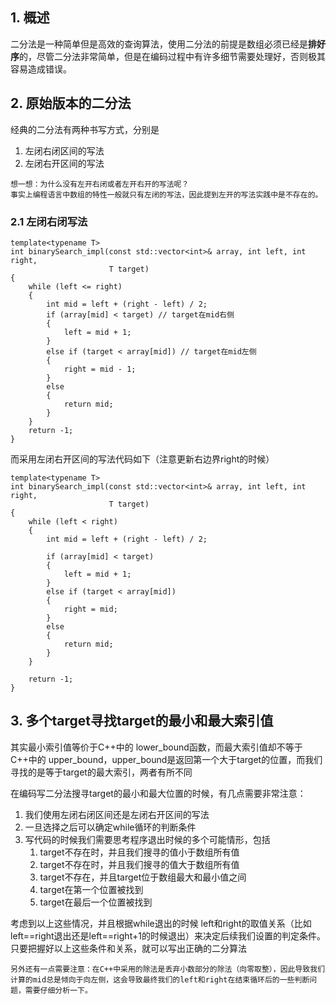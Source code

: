 ## 1. 概述

二分法是一种简单但是高效的查询算法，使用二分法的前提是数组必须已经是**排好序**的，尽管二分法非常简单，但是在编码过程中有许多细节需要处理好，否则极其容易造成错误。

## 2. 原始版本的二分法

经典的二分法有两种书写方式，分别是

1. 左闭右闭区间的写法
2. 左闭右开区间的写法

```
想一想：为什么没有左开右闭或者左开右开的写法呢？
事实上编程语言中数组的特性一般就只有左闭的写法，因此提到左开的写法实践中是不存在的。

```

### 2.1 左闭右闭写法

```
template<typename T>
int binarySearch_impl(const std::vector<int>& array, int left, int right,
                      T target)
{
    while (left <= right)
    {
        int mid = left + (right - left) / 2;
        if (array[mid] < target) // target在mid右侧
        {
            left = mid + 1;
        }
        else if (target < array[mid]) // target在mid左侧
        {
            right = mid - 1;
        }
        else
        {
            return mid;
        }
    }
    return -1;
}
```

而采用左闭右开区间的写法代码如下（注意更新右边界right的时候）

```
template<typename T>
int binarySearch_impl(const std::vector<int>& array, int left, int right,
                      T target)
{
    while (left < right)
    {
        int mid = left + (right - left) / 2;

        if (array[mid] < target)
        {
            left = mid + 1;
        }
        else if (target < array[mid])
        {
            right = mid;
        }
        else
        {
            return mid;
        }
    }

    return -1;
}

```

## 3. 多个target寻找target的最小和最大索引值

其实最小索引值等价于C++中的 lower_bound函数，而最大索引值却不等于 C++中的 upper_bound，upper_bound是返回第一个大于target的位置，而我们寻找的是等于target的最大索引，两者有所不同

在编码写二分法搜寻target的最小和最大位置的时候，有几点需要非常注意：

1. 我们使用左闭右闭区间还是左闭右开区间的写法
2. 一旦选择之后可以确定while循环的判断条件
3. 写代码的时候我们需要思考程序退出时候的多个可能情形，包括
   1. target不存在时，并且我们搜寻的值小于数组所有值
   2. target不存在时，并且我们搜寻的值大于数组所有值
   3. target不存在，并且target位于数组最大和最小值之间
   4. target在第一个位置被找到
   5. target在最后一个位置被找到

考虑到以上这些情况，并且根据while退出的时候 left和right的取值关系（比如left==right退出还是left==right+1的时候退出）来决定后续我们设置的判定条件。只要把握好以上这些条件和关系，就可以写出正确的二分算法

```
另外还有一点需要注意：在C++中采用的除法是丢弃小数部分的除法（向零取整），因此导致我们计算的mid总是倾向于向左侧，这会导致最终我们的left和right在结束循环后的一些判断问题，需要仔细分析一下。


```



